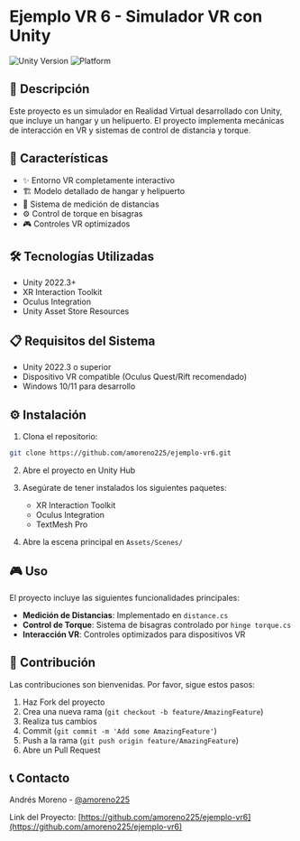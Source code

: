 # Ejemplo VR 6 - Simulador VR con Unity

![Unity Version](https://img.shields.io/badge/Unity-2022.3+-blue.svg)
![Platform](https://img.shields.io/badge/Platform-VR%20|%20Oculus-orange.svg)

## 📝 Descripción

Este proyecto es un simulador en Realidad Virtual desarrollado con Unity, que incluye un hangar y un helipuerto. El proyecto implementa mecánicas de interacción en VR y sistemas de control de distancia y torque.

## 🚀 Características

- ✨ Entorno VR completamente interactivo
- 🏗️ Modelo detallado de hangar y helipuerto
- 📏 Sistema de medición de distancias
- ⚙️ Control de torque en bisagras
- 🎮 Controles VR optimizados

## 🛠️ Tecnologías Utilizadas

- Unity 2022.3+
- XR Interaction Toolkit
- Oculus Integration
- Unity Asset Store Resources

## 📋 Requisitos del Sistema

- Unity 2022.3 o superior
- Dispositivo VR compatible (Oculus Quest/Rift recomendado)
- Windows 10/11 para desarrollo

## ⚙️ Instalación

1. Clona el repositorio:
```bash
git clone https://github.com/amoreno225/ejemplo-vr6.git
```

2. Abre el proyecto en Unity Hub

3. Asegúrate de tener instalados los siguientes paquetes:
   - XR Interaction Toolkit
   - Oculus Integration
   - TextMesh Pro

4. Abre la escena principal en `Assets/Scenes/`

## 🎮 Uso

El proyecto incluye las siguientes funcionalidades principales:

- **Medición de Distancias**: Implementado en `distance.cs`
- **Control de Torque**: Sistema de bisagras controlado por `hinge torque.cs`
- **Interacción VR**: Controles optimizados para dispositivos VR

## 🤝 Contribución

Las contribuciones son bienvenidas. Por favor, sigue estos pasos:

1. Haz Fork del proyecto
2. Crea una nueva rama (`git checkout -b feature/AmazingFeature`)
3. Realiza tus cambios
4. Commit (`git commit -m 'Add some AmazingFeature'`)
5. Push a la rama (`git push origin feature/AmazingFeature`)
6. Abre un Pull Request



## 📞 Contacto

Andrés Moreno - [@amoreno225](https://github.com/amoreno225)

Link del Proyecto: [https://github.com/amoreno225/ejemplo-vr6](https://github.com/amoreno225/ejemplo-vr6)
